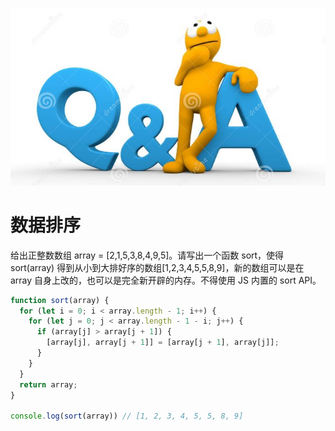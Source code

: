 ![sort](../images/qa.jpg)

# 数据排序

给出正整数数组 array = [2,1,5,3,8,4,9,5]。请写出一个函数 sort，使得 sort(array) 得到从小到大排好序的数组[1,2,3,4,5,5,8,9]，新的数组可以是在 array 自身上改的，也可以是完全新开辟的内存。不得使用 JS 内置的 sort API。

```jsx
function sort(array) {
  for (let i = 0; i < array.length - 1; i++) {
    for (let j = 0; j < array.length - 1 - i; j++) {
      if (array[j] > array[j + 1]) {
        [array[j], array[j + 1]] = [array[j + 1], array[j]];
      }
    }
  }
  return array;
}

console.log(sort(array)) // [1, 2, 3, 4, 5, 5, 8, 9]
```